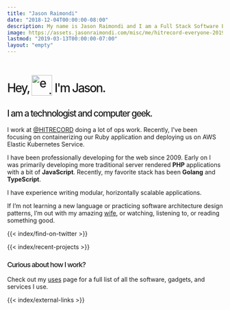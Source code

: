 ```yaml
---
title: "Jason Raimondi"
date: "2018-12-04T00:00:00-08:00"
description: My name is Jason Raimondi and I am a Full Stack Software Engineer based out of Los Angeles. My focus has been in web systems, building and deploying server and client web applications. I am a technologist and all around computer geek; give me a computer and I will be hacking in minutes, occupied for days.
image: https://assets.jasonraimondi.com/misc/me/hitrecord-everyone-2019.jpg
lastmod: "2019-03-13T00:00:00-07:00"
layout: "empty"
---
```


<style type="text/css">
	.home h1 picture img {
		position: relative; 
		top: 0.5rem;
		height: 3rem; 
	}
	.home h1, 
	.home h2, 
	.home h3, 
	.home h4, 
	.home h5, 
	.home h6 {
		font-weight: 500;
	}
	.home h1 {
		letter-spacing: -2px;
	}
	.home h2 {
		letter-spacing: -1.5px;
	}
	.home h3 {
		letter-spacing: -1px;
	}
</style>

<div class="home">

<h1 class="h1 font-mono">
    Hey,
    <picture>
		<!-- <source srcset="https://assets.jasonraimondi.com/misc/me/animoji-hi.webp, https://assets.jasonraimondi.com/misc/me/animoji-hi@2x.webp 2x" type="image/webp"> -->
        <source srcset="https://assets.jasonraimondi.com/misc/me/animoji-hi.png, https://assets.jasonraimondi.com/misc/me/animoji-hi@2x.png 2x" type="image/png">
        <img src="https://assets.jasonraimondi.com/misc/me/animoji-hi.png" alt="emoji of me waving hi"/>
    </picture>
    I'm Jason.
</h1>

<h2 class="font-mono">I am a technologist and computer geek.</h2>

I work at <a href="https://twitter.com/hitrecord" target="_blank" rel="nofollow">@HITRECORD</a> doing a lot of ops work. Recently, I've been focusing on containerizing our Ruby application and deploying us on AWS Elastic Kubernetes Service.

I have been professionally developing for the web since 2009. Early on I was primarily developing more traditional server rendered **PHP** applications with a bit of  **JavaScript**. Recently, my favorite stack has been **Golang** and **TypeScript**.

I have experience writing modular, horizontally scalable applications.

If I’m not learning a new language or practicing software architecture design patterns, I’m out with my amazing [wife](//kimcalderone.com), or watching, listening to, or reading something good.

{{< index/find-on-twitter >}}

{{< index/recent-projects >}}

<h3 class="font-mono">Curious about how I work?</h3>

Check out my [uses](/uses) page for a full list of all the software, gadgets, and services I use.

{{< index/external-links >}}

</div>

<!-- 

<script>
function setRandomPicture() {
    const pictures = [
        '/misc/me/us.png',
        '/misc/me/codecraft-2018.jpg',
        // '/misc/me/colorado-2018.jpg',
        // '/misc/me/hitrecord-everyone-2019.jpg',
        // '/misc/me/event-farmers-hiking-2019.jpg',
    ];
    const randomPictureLink = pictures[Math.floor(Math.random()*pictures.length)];
    const picture = document.getElementById("js-feature-image");
    picture.src = 'https://assets.jasonraimondi.com' + randomPictureLink;
}
setRandomPicture();
</script>

My passion is for writing software with a clean architecture. I have been a student of TDD, practicing daily since late 2016. I build applications following the [The Twelve-Factor App](https://12factor.net/) methodology.

I received a really fancy piece of paper in 2013 from the _University of Florida_ that: _Bachelors of Fine Arts_ in _Digital Media_. I formed Digital Canvas Design LLC in January of 2014 to maintain my professional work.

If I’m not learning a new language or practicing software architecture design patterns, I'm out with my amazing  or watching, listening to, or reading to a good movie or book. 

-->
